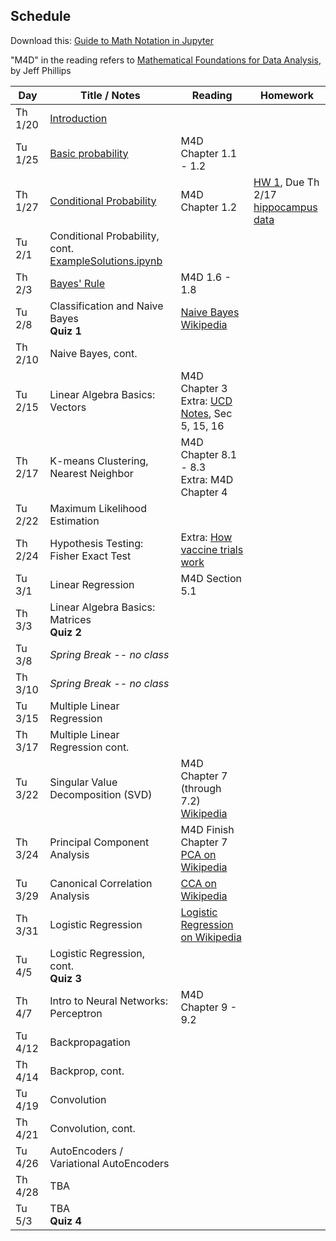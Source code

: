 ## Schedule

Download this: [Guide to Math Notation in Jupyter](examples/MathNotationGuide.ipynb)

"M4D" in the reading refers to [Mathematical Foundations for Data Analysis](http://www.cs.utah.edu/~jeffp/M4D/M4D.html), by Jeff Phillips

| Day     | Title / Notes                                                      | Reading         | Homework                                   |
|---------|--------------------------------------------------------------------|-----------------|--------------------------------------------|
| Th 1/20 | [Introduction](lectures/L01-Introduction.pdf)                      |                 |                                            |
| Tu 1/25 | [Basic probability](lectures/L02-ProbabilityBasics.pdf)            | M4D Chapter 1.1 - 1.2 |                                      |
| Th 1/27 | [Conditional Probability](lectures/L03-ConditionalProbability-slides.pdf) | M4D Chapter 1.2 | [HW 1](homeworks/hw1.pdf), Due Th 2/17<br>[hippocampus data](homeworks/OASIS-hippocampus.csv) |
| Tu 2/1  | Conditional Probability, cont.<br>[ExampleSolutions.ipynb](homeworks/ExampleSolutions.ipynb) |      |                             |
| Th 2/3  | [Bayes' Rule](lectures/L04-BayesRule.pdf)                          | M4D 1.6 - 1.8   |                                            |
| Tu 2/8  | Classification and Naive Bayes<br>**Quiz 1**                       | [Naive Bayes Wikipedia](https://en.wikipedia.org/wiki/Naive_Bayes_classifier) | |
| Th 2/10 | Naive Bayes, cont.                                                 |                 |                                            |
| Tu 2/15 | Linear Algebra Basics: Vectors | M4D Chapter 3<br>Extra: [UCD Notes](https://www.math.ucdavis.edu/~linear/linear.pdf), Sec 5, 15, 16 |   |
| Th 2/17 | K-means Clustering, Nearest Neighbor | M4D Chapter 8.1 - 8.3<br>Extra: M4D Chapter 4 |  |
| Tu 2/22 | Maximum Likelihood Estimation |  |  |
| Th 2/24 | Hypothesis Testing: Fisher Exact Test | Extra: [How vaccine trials work](https://medium.com/swlh/the-fascinating-math-powering-the-covid-19-vaccine-trials-930a5e97c9c9) | |
| Tu 3/1  | Linear Regression | M4D Section 5.1  |    |
| Th 3/3  | Linear Algebra Basics: Matrices<br>**Quiz 2** |         |   | 
| Tu 3/8  | *Spring Break -- no class* | | |
| Th 3/10 | *Spring Break -- no class* | | |
| Tu 3/15 | Multiple Linear Regression |         |  |
| Th 3/17 | Multiple Linear Regression cont. |         |   |
| Tu 3/22 | Singular Value Decomposition (SVD) | M4D Chapter 7 (through 7.2)<br>[Wikipedia](https://en.wikipedia.org/wiki/Singular_value_decomposition) | |
| Th 3/24 | Principal Component Analysis | M4D Finish Chapter 7<br>[PCA on Wikipedia](https://en.wikipedia.org/wiki/Principal_component_analysis) |  |
| Tu 3/29 | Canonical Correlation Analysis | [CCA on Wikipedia](https://en.wikipedia.org/wiki/Canonical_correlation) |  |
| Th 3/31 | Logistic Regression | [Logistic Regression on Wikipedia](https://en.wikipedia.org/wiki/Logistic_regression) |  |
| Tu 4/5  | Logistic Regression, cont.<br>**Quiz 3** |         |  |
| Th 4/7  | Intro to Neural Networks: Perceptron | M4D Chapter 9 - 9.2  |        |
| Tu 4/12 | Backpropagation  |         |   |
| Th 4/14 | Backprop, cont. |         |  |
| Tu 4/19 | Convolution |         |  |
| Th 4/21 | Convolution, cont. |         |   |
| Tu 4/26 | AutoEncoders / Variational AutoEncoders |         |   |
| Th 4/28 | TBA |         |   |
| Tu 5/3  | TBA<br>**Quiz 4** |         |   |
